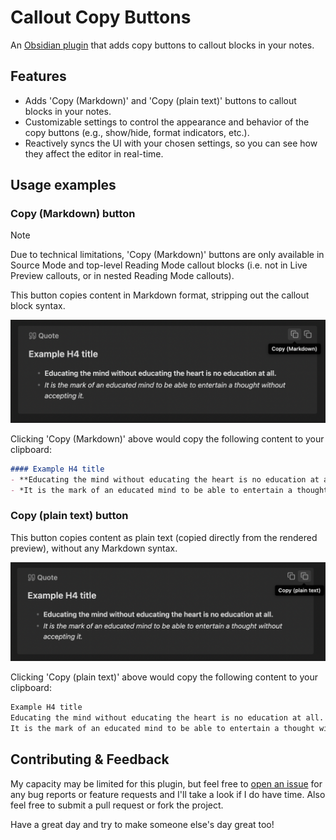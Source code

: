 # Callout Copy Buttons

An [Obsidian plugin](https://obsidian.md/plugins?id=callout-copy-buttons) that adds copy buttons to callout blocks in your notes.

## Features

- Adds 'Copy (Markdown)' and 'Copy (plain text)' buttons to callout blocks in your notes.
- Customizable settings to control the appearance and behavior of the copy buttons (e.g., show/hide, format indicators, etc.).
- Reactively syncs the UI with your chosen settings, so you can see how they affect the editor in real-time.

## Usage examples

### Copy (Markdown) button

> [!NOTE]
> Due to technical limitations, 'Copy (Markdown)' buttons are only available in Source Mode and top-level Reading Mode callout blocks (i.e. not in Live Preview callouts, or in nested Reading Mode callouts).

This button copies content in Markdown format, stripping out the callout block syntax.

![Copy Markdown Button](./assets/copy-markdown-button.png)

Clicking 'Copy (Markdown)' above would copy the following content to your clipboard:

```md
#### Example H4 title
- **Educating the mind without educating the heart is no education at all.**
- *It is the mark of an educated mind to be able to entertain a thought without accepting it.*
```

### Copy (plain text) button

This button copies content as plain text (copied directly from the rendered preview), without any Markdown syntax.

![Copy Plain Text Button](./assets/copy-plain-text-button.png)

Clicking 'Copy (plain text)' above would copy the following content to your clipboard:

```md
Example H4 title
Educating the mind without educating the heart is no education at all.
It is the mark of an educated mind to be able to entertain a thought without accepting it.
```

## Contributing & Feedback

My capacity may be limited for this plugin, but feel free to [open an issue](https://github.com/alythobani/obsidian-callout-copy-buttons/issues) for any bug reports or feature requests and I'll take a look if I do have time. Also feel free to submit a pull request or fork the project.

Have a great day and try to make someone else's day great too!
